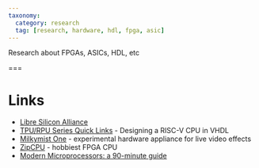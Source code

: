```yaml
---
taxonomy:
  category: research
  tag: [research, hardware, hdl, fpga, asic]
---
```


Research about FPGAs, ASICs, HDL, etc

===

# Links
- [Libre Silicon Alliance](http://libresilicon.com)
- [TPU/RPU Series Quick Links](http://labs.domipheus.com/blog/tpu-series-quick-links/) - Designing a RISC-V CPU in VHDL
- [Milkymist One](http://m-labs.hk/m1.html) - experimental hardware appliance for live video effects
- [ZipCPU](http://zipcpu.com/about/) - hobbiest FPGA CPU
- [Modern Microprocessors: a 90-minute guide](http://www.lighterra.com/papers/modernmicroprocessors/)
